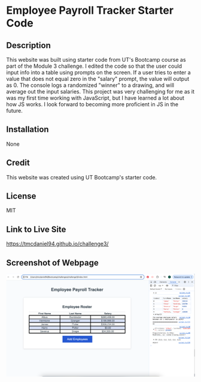 # Employee Payroll Tracker Starter Code
 
 ## Description

 This website was built using starter code from UT's Bootcamp course as part of the Module 3 challenge. I edited the code so that the user could input info into a table using prompts on the screen. If a user tries to enter a value that does not equal zero in the "salary" prompt, the value will output as 0. The console logs a randomized "winner" to a drawing, and will average out the input salaries. This project was very challenging for me as it was my first time working with JavaScript, but I have learned a lot about how JS works. I look forward to becoming more proficient in JS in the future.
 
 ## Installation

 None
 
 ## Credit
 
 This website was created using UT Bootcamp's starter code.
 
 ## License
 
 MIT

 ## Link to Live Site
 
 https://tmcdaniel94.github.io/challenge3/

 ## Screenshot of Webpage

 ![Employee Payroll Tracker](./assets2/images/screenshot.png)
